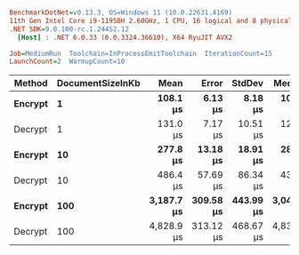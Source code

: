 ﻿``` ini

BenchmarkDotNet=v0.13.3, OS=Windows 11 (10.0.22631.4169)
11th Gen Intel Core i9-11950H 2.60GHz, 1 CPU, 16 logical and 8 physical cores
.NET SDK=9.0.100-rc.1.24452.12
  [Host] : .NET 6.0.33 (6.0.3324.36610), X64 RyuJIT AVX2

Job=MediumRun  Toolchain=InProcessEmitToolchain  IterationCount=15  
LaunchCount=2  WarmupCount=10  

```
|  Method | DocumentSizeInKb |       Mean |     Error |    StdDev |     Median |     Gen0 |     Gen1 |     Gen2 |  Allocated |
|-------- |----------------- |-----------:|----------:|----------:|-----------:|---------:|---------:|---------:|-----------:|
| **Encrypt** |                **1** |   **108.1 μs** |   **6.13 μs** |   **8.18 μs** |   **105.1 μs** |   **4.3945** |   **1.4648** |        **-** |   **56.71 KB** |
| Decrypt |                1 |   131.0 μs |   7.17 μs |  10.51 μs |   127.6 μs |   5.3711 |   1.8311 |        - |    66.1 KB |
| **Encrypt** |               **10** |   **277.8 μs** |  **13.18 μs** |  **18.91 μs** |   **282.8 μs** |  **14.6484** |   **3.9063** |        **-** |  **185.33 KB** |
| Decrypt |               10 |   486.4 μs |  57.69 μs |  86.34 μs |   438.9 μs |  23.4375 |   5.8594 |        - |  287.62 KB |
| **Encrypt** |              **100** | **3,187.7 μs** | **309.58 μs** | **443.99 μs** | **3,045.0 μs** | **136.7188** |  **70.3125** |  **62.5000** | **1670.54 KB** |
| Decrypt |              100 | 4,828.9 μs | 313.12 μs | 468.67 μs | 4,833.8 μs | 218.7500 | 167.9688 | 125.0000 | 2845.11 KB |
